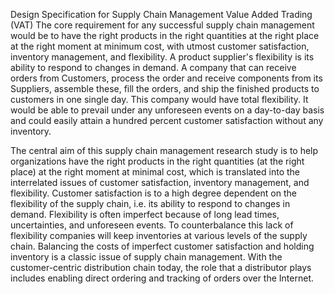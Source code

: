 Design Specification for Supply Chain Management
Value Added Trading (VAT)
The core requirement for any successful supply chain management would be to have the right products in the right quantities at the right place at the right moment at minimum cost, with utmost customer satisfaction, inventory management, and flexibility. A product supplier's flexibility is its ability to respond to changes in demand. A company that can receive orders from Customers, process the order and receive components from its Suppliers, assemble these, fill the orders, and ship the finished products to customers in one single day. This company would have total flexibility. It would be able to prevail under any unforeseen events on a day-to-day basis and could easily attain a hundred percent customer satisfaction without any inventory.

The central aim of this supply chain management research study is to help organizations have the right products in the right quantities (at the right place) at the right moment at minimal cost, which is translated into the interrelated issues of customer satisfaction, inventory management, and flexibility. Customer satisfaction is to a high degree dependent on the flexibility of the supply chain, i.e. its ability to respond to changes in demand. Flexibility is often imperfect because of long lead times, uncertainties, and unforeseen events. To counterbalance this lack of flexibility companies will keep inventories at various levels of the supply chain. Balancing the costs of imperfect customer satisfaction and holding inventory is a classic issue of supply chain management. With the customer-centric distribution chain today, the role that a distributor plays includes enabling direct ordering and tracking of orders over the Internet.
